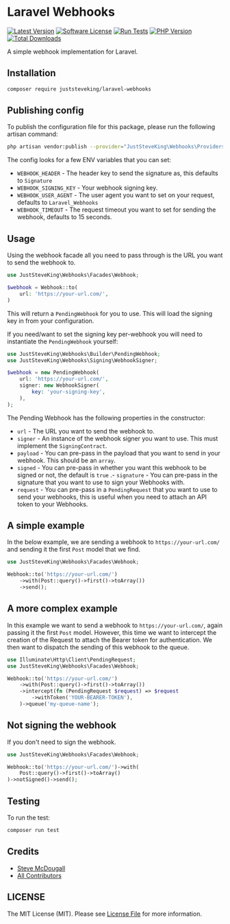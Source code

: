 # Laravel Webhooks

<!-- BADGES_START -->
[![Latest Version][badge-release]][packagist]
[![Software License][badge-license]][license]
[![Run Tests](https://github.com/JustSteveKing/laravel-webhooks/actions/workflows/tests.yml/badge.svg)](https://github.com/JustSteveKing/sdk-tools/actions/workflows/tests.yml)
[![PHP Version][badge-php]][php]
[![Total Downloads][badge-downloads]][downloads]

[badge-release]: https://img.shields.io/packagist/v/juststeveking/laravel-webhooks.svg?style=flat-square&label=release
[badge-license]: https://img.shields.io/packagist/l/juststeveking/laravel-webhooks.svg?style=flat-square
[badge-php]: https://img.shields.io/packagist/php-v/juststeveking/laravel-webhooks.svg?style=flat-square
[badge-downloads]: https://img.shields.io/packagist/dt/juststeveking/laravel-webhooks.svg?style=flat-square&colorB=mediumvioletred

[packagist]: https://packagist.org/packages/juststeveking/laravel-webhooks
[license]: https://github.com/juststeveking/laravel-webhooks/blob/main/LICENSE
[php]: https://php.net
[downloads]: https://packagist.org/packages/juststeveking/laravel-webhooks
<!-- BADGES_END -->

A simple webhook implementation for Laravel.

## Installation

```bash
composer require juststeveking/laravel-webhooks
```

## Publishing config

To publish the configuration file for this package, please run the following artisan command:

```bash
php artisan vendor:publish --provider="JustSteveKing\Webhooks\Providers\PackageServiceProvider" --tag="webhooks"
```

The config looks for a few ENV variables that you can set:

- `WEBHOOK_HEADER` - The header key to send the signature as, this defaults to `Signature`
- `WEBHOOK_SIGNING_KEY` - Your webhook signing key.
- `WEBHOOK_USER_AGENT` - The user agent you want to set on your request, defaults to `Laravel_Webhooks`
- `WEBHOOK_TIMEOUT` - The request timeout you want to set for sending the webhook, defaults to 15 seconds.

## Usage

Using the webhook facade all you need to pass through is the URL you want to send the webhook to.

```php
use JustSteveKing\Webhooks\Facades\Webhook;

$webhook = Webhook::to(
    url: 'https://your-url.com/',
)
```

This will return a `PendingWebhook` for you to use. This will load the signing key in from your configuration.

If you need/want to set the signing key per-webhook you will need to instantiate the `PendingWebhook` yourself:

```php
use JustSteveKing\Webhooks\Builder\PendingWebhook;
use JustSteveKing\Webhooks\Signing\WebhookSigner;

$webhook = new PendingWebhook(
    url: 'https://your-url.com/',
    signer: new WebhookSigner(
        key: 'your-signing-key',
    ),
);
```

The Pending Webhook has the following properties in the constructor:

- `url` - The URL you want to send the webhook to.
- `signer` - An instance of the webhook signer you want to use. This must implement the `SigningContract`.
- `payload` - You can pre-pass in the payload that you want to send in your webhook. This should be an `array`.
- `signed` - You can pre-pass in whether you want this webhook to be signed or not, the default is `true`
.- `signature` - You can pre-pass in the signature that you want to use to sign your Webhooks with.
- `request` - You can pre-pass in a `PendingRequest` that you want to use to send your webhooks, this is useful when you need to attach an API token to your Webhooks.

## A simple example

In the below example, we are sending a webhook to `https://your-url.com/` and sending it the first `Post` model that we find.

```php
use JustSteveKing\Webhooks\Facades\Webhook;

Webhook::to('https://your-url.com/')
    ->with(Post::query()->first()->toArray())
    ->send();
```

## A more complex example

In this example we want to send a webhook to `https://your-url.com/`, again passing it the first `Post` model.
However, this time we want to intercept the creation of the Request to attach the Bearer token for authentication.
We then want to dispatch the sending of this webhook to the queue.

```php
use Illuminate\Http\Client\PendingRequest;
use JustSteveKing\Webhooks\Facades\Webhook;

Webhook::to('https://your-url.com/')
    ->with(Post::query()->first()->toArray())
    ->intercept(fn (PendingRequest $request) => $request
        ->withToken('YOUR-BEARER-TOKEN'),
    )->queue('my-queue-name');
```

## Not signing the webhook

If you don't need to sign the webhook.

```php
use JustSteveKing\Webhooks\Facades\Webhook;

Webhook::to('https://your-url.com/')->with(
    Post::query()->first()->toArray()
)->notSigned()->send();
```

## Testing

To run the test:

```bash
composer run test
```

## Credits

- [Steve McDougall](https://github.com/JustSteveKing)
- [All Contributors](../../contributors)

## LICENSE

The MIT License (MIT). Please see [License File](./LICENSE) for more information.
